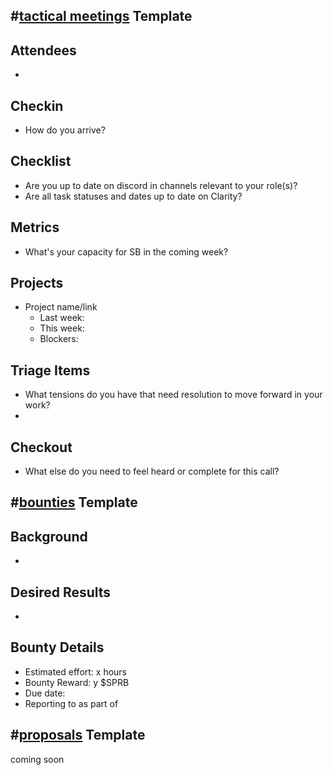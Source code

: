 ## #[tactical meetings](/notes/archive/clarity/Tags/tactical%20meetings.md) Template
## Attendees
- 

## Checkin
- How do you arrive?

## Checklist
- Are you up to date on discord in channels relevant to your role(s)?
- Are all task statuses and dates up to date on Clarity?

## Metrics
- What's your capacity for SB in the coming week?

## Projects
- Project name/link
	- Last week:
	- This week:
	- Blockers:

## Triage Items
- What tensions do you have that need resolution to move forward in your work?
- 

## Checkout
- What else do you need to feel heard or complete for this call?


## #[bounties](/notes/archive/clarity/Tags/bounties.md) Template
## Background
- 

## Desired Results
- 

## Bounty Details
- Estimated effort: x hours
- Bounty Reward: y $SPRB
- Due date: <date>
- Reporting to <lead> as part of <squad>


## #[proposals](/notes/archive/clarity/Tags/proposals.md) Template
coming soon